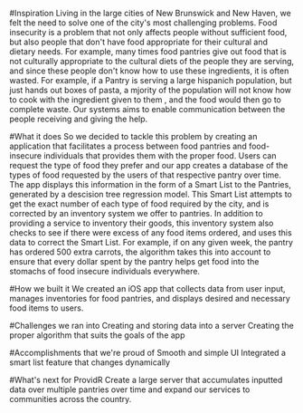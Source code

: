 #Inspiration
Living in the large cities of New Brunswick and New Haven, we felt the need to solve one of the city's most challenging problems. Food insecurity is a problem that not only affects people without sufficient food, but also people that don't have food appropriate for their cultural and dietary needs. For example, many times food pantries give out food that is not culturally appropriate to the cultural diets of the people they are serving, and since these people don't know how to use these ingredients, it is often wasted. For example, if a Pantry is serving a large hispanich population, but just hands out boxes of pasta, a mjority of the population will not know how to cook with the ingredient given to them , and the food would then go to complete waste. Our systems aims to enable communication between the people receiving and giving the help.

#What it does
So we decided to tackle this problem by creating an application that facilitates a process between food pantries and food-insecure individuals that provides them with the proper food. Users can request the type of food they prefer and our app creates a database of the types of food requested by the users of that respective pantry over time. The app displays this information in the form of a Smart List to the Pantries, generated by a descision tree regression model. This Smart List attempts to get the exact number of each type of food required by the city, and is corrected by an inventory system we offer to pantries. In addition to providing a service to inventory their goods, this inventory system also checks to see if there were excess of any food items ordered, and uses this data to correct the Smart List. For example, if on any given week, the pantry has ordered 500 extra carrots, the algorithm takes this into account to ensure that every dollar spent by the pantry helps get food into the stomachs of food insecure individuals everywhere. 

#How we built it
We created an iOS app that collects data from user input, manages inventories for food pantries, and displays desired and necessary food items to users.

#Challenges we ran into
Creating and storing data into a server
Creating the proper algorithm that suits the goals of the app

#Accomplishments that we're proud of
Smooth and simple UI
Integrated a smart list feature that changes dynamically

#What's next for ProvidR
Create a large server that accumulates inputted data over multiple pantries over time and expand our services to communities across the country.

